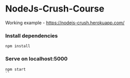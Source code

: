 ﻿# NodeJs-Crush-Course
 
 Working example - https://nodejs-crush.herokuapp.com/


### Install dependencies
```
npm install
```
### Serve on localhost:5000
```
npm start
``
